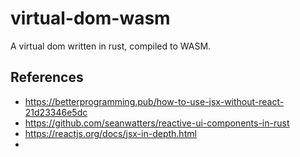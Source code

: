# virtual-dom-wasm
A virtual dom written in rust, compiled to WASM.

## References

- https://betterprogramming.pub/how-to-use-jsx-without-react-21d23346e5dc
- https://github.com/seanwatters/reactive-ui-components-in-rust
- https://reactjs.org/docs/jsx-in-depth.html
- 
